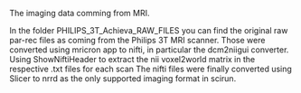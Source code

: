 The imaging data comming from MRI.


In the folder PHILIPS_3T_Achieva_RAW_FILES
you can find the original raw par-rec files as coming from the Philips 3T MRI scanner.
Those were converted using mricron app to nifti, in particular the dcm2niigui converter.
Using ShowNiftiHeader to extract the nii voxel2world matrix in the respective .txt files for each scan
The nifti files were finally converted using Slicer to nrrd as the only supported imaging format in scirun.
  

